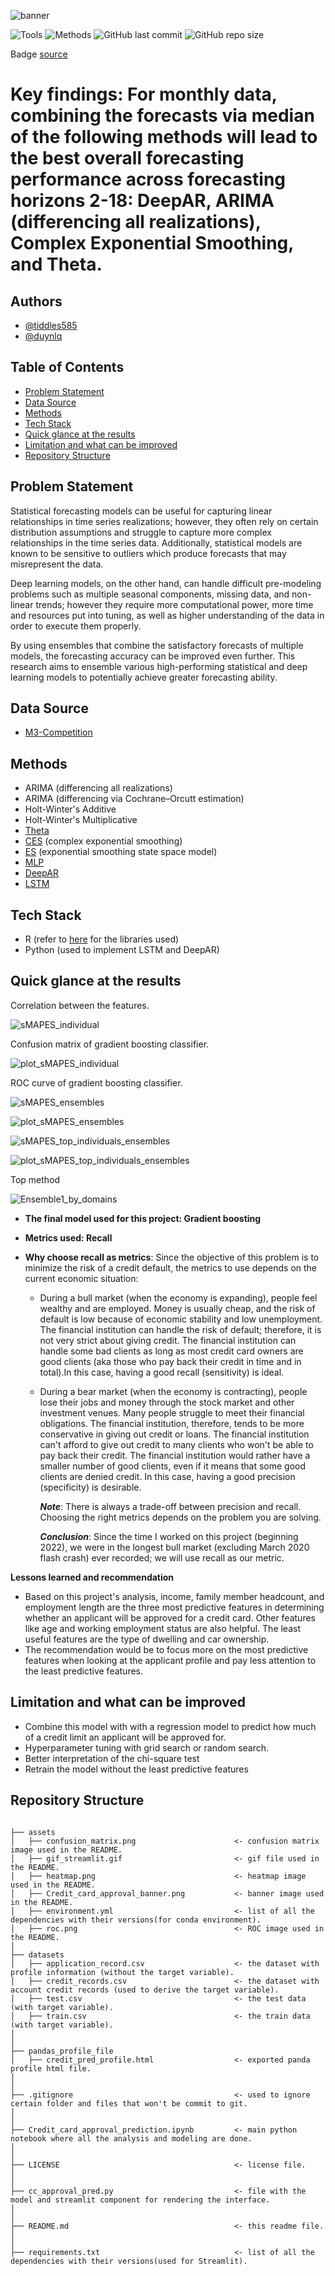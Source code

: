 ![banner](assets/HELM_banner.png)

![Tools](https://img.shields.io/badge/Tools-R%20Python-lightgrey)
![Methods](https://img.shields.io/badge/Methods-ARIMA%20ES%20Theta%20LSTM%20MLP%20DeepAR-red)
![GitHub last commit](https://img.shields.io/github/last-commit/tiddles585/Capstone)
![GitHub repo size](https://img.shields.io/github/repo-size/tiddles585/Capstone)


Badge [source](https://shields.io/)

# Key findings: For monthly data, combining the forecasts via median of the following methods will lead to the best overall forecasting performance across forecasting horizons 2-18: DeepAR, ARIMA (differencing all realizations), Complex Exponential Smoothing, and Theta. 

## Authors

- [@tiddles585](https://github.com/tiddles585)
- [@duynlq](https://github.com/duynlq)

## Table of Contents

  - [Problem Statement](#problem-statement)
  - [Data Source](#data-source)
  - [Methods](#methods)
  - [Tech Stack](#tech-stack)
  - [Quick glance at the results](#quick-glance-at-the-results)
  - [Limitation and what can be improved](#limitation-and-what-can-be-improved)
  - [Repository Structure](#repository-structure)

## Problem Statement

Statistical forecasting models can be useful for capturing linear relationships in time series realizations; however, they often rely on certain distribution assumptions and struggle to capture more complex relationships in the time series data. Additionally, statistical models are known to be sensitive to outliers which produce forecasts that may misrepresent the data. 

Deep learning models, on the other hand, can handle difficult pre-modeling problems such as multiple seasonal components, missing data, and non-linear trends; however they require more computational power, more time and resources put into tuning, as well as higher understanding of the data in order to execute them properly.

By using ensembles that combine the satisfactory forecasts of multiple models, the forecasting accuracy can be improved even further. This research aims to ensemble various high-performing statistical and deep learning models to potentially achieve greater forecasting ability.

## Data Source

- [M3-Competition](https://forecasters.org/resources/time-series-data/m3-competition/)

## Methods

- ARIMA (differencing all realizations)
- ARIMA (differencing via Cochrane–Orcutt estimation)
- Holt-Winter's Additive
- Holt-Winter's Multiplicative
- [Theta](https://www.sciencedirect.com/science/article/abs/pii/S0169207000000662)
- [CES](https://onlinelibrary.wiley.com/doi/full/10.1002/nav.22074) (complex exponential smoothing)
- [ES](https://www.sciencedirect.com/science/article/abs/pii/S0169207001001108) (exponential smoothing state space model)
- [MLP](https://kourentzes.com/forecasting/2019/01/16/tutorial-for-the-nnfor-r-package/)
- [DeepAR](https://www.sciencedirect.com/science/article/pii/S0169207019301888)
- [LSTM](https://doi.org/10.1162/neco.1997.9.8.1735)
  
## Tech Stack
- R (refer to [here](https://github.com/tiddles585/Capstone/blob/duy_branch/R/Functions.R) for the libraries used)
- Python (used to implement LSTM and DeepAR)

## Quick glance at the results

Correlation between the features.

![sMAPES_individual](assets/sMAPES_individual.png)

Confusion matrix of gradient boosting classifier.

![plot_sMAPES_individual](assets/plot_sMAPES_individual.png)

ROC curve of gradient boosting classifier.

![sMAPES_ensembles](assets/sMAPES_ensembles.png)

![plot_sMAPES_ensembles](assets/plot_sMAPES_ensembles.png)

![sMAPES_top_individuals_ensembles](assets/sMAPES_top_individuals_ensembles.png)

![plot_sMAPES_top_individuals_ensembles](assets/plot_sMAPES_top_individuals_ensembles.png)

Top method

![Ensemble1_by_domains](assets/Ensemble1_by_domains.png)

- **The final model used for this project: Gradient boosting**
- **Metrics used: Recall**
- **Why choose recall as metrics**:
  Since the objective of this problem is to minimize the risk of a credit default, the metrics to use depends on the current economic situation:

  - During a bull market (when the economy is expanding), people feel wealthy and are employed. Money is usually cheap, and the risk of default is low because of economic stability and low unemployment. The financial institution can handle the risk of default; therefore, it is not very strict about giving credit. The financial institution can handle some bad clients as long as most credit card owners are good clients (aka those who pay back their credit in time and in total).In this case, having a good recall (sensitivity) is ideal.

  - During a bear market (when the economy is contracting), people lose their jobs and money through the stock market and other investment venues. Many people struggle to meet their financial obligations. The financial institution, therefore, tends to be more conservative in giving out credit or loans. The financial institution can't afford to give out credit to many clients who won't be able to pay back their credit. The financial institution would rather have a smaller number of good clients, even if it means that some good clients are denied credit. In this case, having a good precision (specificity) is desirable.

    ***Note***: There is always a trade-off between precision and recall. Choosing the right metrics depends on the problem you are solving.

    ***Conclusion***: Since the time I worked on this project (beginning 2022), we were in the longest bull market (excluding March 2020 flash crash) ever recorded; we will use recall as our metric.


 **Lessons learned and recommendation**

- Based on this project's analysis, income, family member headcount, and employment length are the three most predictive features in determining whether an applicant will be approved for a credit card. Other features like age and working employment status are also helpful. The least useful features are the type of dwelling and car ownership.
- The recommendation would be to focus more on the most predictive features when looking at the applicant profile and pay less attention to the least predictive features.

## Limitation and what can be improved

- Combine this model with with a regression model to predict how much of a credit limit an applicant will be approved for.
- Hyperparameter tuning with grid search or random search.
- Better interpretation of the chi-square test
- Retrain the model without the least predictive features

## Repository Structure
```

├── assets
│   ├── confusion_matrix.png                      <- confusion matrix image used in the README.
│   ├── gif_streamlit.gif                         <- gif file used in the README.
│   ├── heatmap.png                               <- heatmap image used in the README.
│   ├── Credit_card_approval_banner.png           <- banner image used in the README.
│   ├── environment.yml                           <- list of all the dependencies with their versions(for conda environment).
│   ├── roc.png                                   <- ROC image used in the README.
│
├── datasets
│   ├── application_record.csv                    <- the dataset with profile information (without the target variable).
│   ├── credit_records.csv                        <- the dataset with account credit records (used to derive the target variable).
│   ├── test.csv                                  <- the test data (with target variable).
│   ├── train.csv                                 <- the train data (with target variable).
│
│
├── pandas_profile_file
│   ├── credit_pred_profile.html                  <- exported panda profile html file.
│
│
├── .gitignore                                    <- used to ignore certain folder and files that won't be commit to git.
│
│
├── Credit_card_approval_prediction.ipynb         <- main python notebook where all the analysis and modeling are done.
│
│
├── LICENSE                                       <- license file.
│
│
├── cc_approval_pred.py                           <- file with the model and streamlit component for rendering the interface.
│
│
├── README.md                                     <- this readme file.
│
│
├── requirements.txt                              <- list of all the dependencies with their versions(used for Streamlit).

```

